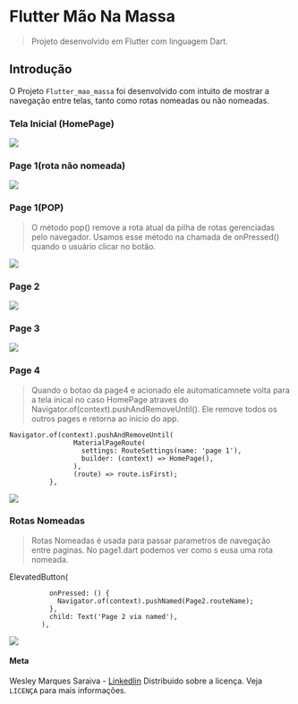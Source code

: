 # Flutter Mão Na Massa

> Projeto desenvolvido em Flutter com linguagem Dart.

## Introdução

O Projeto `Flutter_mao_massa` foi desenvolvido com intuito de mostrar a navegação entre telas, tanto como rotas nomeadas ou não nomeadas.

### Tela Inicial (HomePage)

![](</assets/home_page(fluttermaonamassa).png>)

### Page 1(rota não nomeada)

![](/assets/Page%201.gif)

### Page 1(POP)

> O método pop() remove a rota atual da pilha de rotas gerenciadas pelo navegador. Usamos esse método na chamada de onPressed() quando o usuário clicar no botão.

![](</assets/Page%201(pop).gif>)

### Page 2

![](/assets/Page%202.gif)

### Page 3

![](/assets/Page%203.gif)

### Page 4

> Quando o botao da page4 e acionado ele automaticamnete volta para a tela inical no caso HomePage atraves do Navigator.of(context).pushAndRemoveUntil(). Ele remove todos os outros pages e retorna ao inicio do app.

    Navigator.of(context).pushAndRemoveUntil(
                    MaterialPageRoute(
                      settings: RouteSettings(name: 'page 1'),
                      builder: (context) => HomePage(),
                    ),
                    (route) => route.isFirst);
              },

![](/assets/Page4.gif)

### Rotas Nomeadas

> Rotas Nomeadas é usada para passar parametros de navegação entre paginas. No page1.dart podemos ver como s eusa uma rota nomeada.

ElevatedButton(

              onPressed: () {
                Navigator.of(context).pushNamed(Page2.routeName);
              },
              child: Text('Page 2 via named'),
            ),

![](/assets/Rotas%20Nomeadas.gif)

#### Meta

Wesley Marques Saraiva - [Linkedlin](https://www.linkedin.com/in/wesley-marques-saraiva/)
Distribuido sobre a licença. Veja `LICENÇA` para mais informações.
